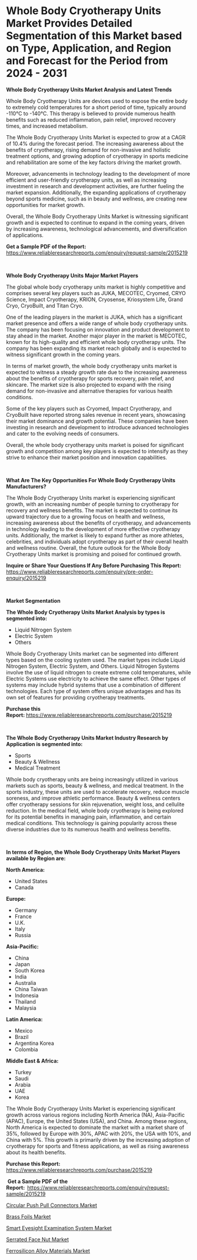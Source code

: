 <p><h1>Whole Body Cryotherapy Units Market Provides Detailed Segmentation of this Market based on Type, Application, and Region and Forecast for the Period from 2024 - 2031</h1></p><p><strong>Whole Body Cryotherapy Units Market Analysis and Latest Trends</strong></p>
<p><p>Whole Body Cryotherapy Units are devices used to expose the entire body to extremely cold temperatures for a short period of time, typically around -110°C to -140°C. This therapy is believed to provide numerous health benefits such as reduced inflammation, pain relief, improved recovery times, and increased metabolism.</p><p>The Whole Body Cryotherapy Units Market is expected to grow at a CAGR of 10.4% during the forecast period. The increasing awareness about the benefits of cryotherapy, rising demand for non-invasive and holistic treatment options, and growing adoption of cryotherapy in sports medicine and rehabilitation are some of the key factors driving the market growth.</p><p>Moreover, advancements in technology leading to the development of more efficient and user-friendly cryotherapy units, as well as increasing investment in research and development activities, are further fueling the market expansion. Additionally, the expanding applications of cryotherapy beyond sports medicine, such as in beauty and wellness, are creating new opportunities for market growth.</p><p>Overall, the Whole Body Cryotherapy Units Market is witnessing significant growth and is expected to continue to expand in the coming years, driven by increasing awareness, technological advancements, and diversification of applications.</p></p>
<p><strong>Get a Sample PDF of the Report:&nbsp;</strong> <a href="https://www.reliableresearchreports.com/enquiry/request-sample/2015219">https://www.reliableresearchreports.com/enquiry/request-sample/2015219</a></p>
<p>&nbsp;</p>
<p><strong>Whole Body Cryotherapy Units Major Market Players</strong></p>
<p><p>The global whole body cryotherapy units market is highly competitive and comprises several key players such as JUKA, MECOTEC, Cryomed, CRYO Science, Impact Cryotherapy, KRION, Cryosense, Kriosystem Life, Grand Cryo, CryoBuilt, and Titan Cryo. </p><p>One of the leading players in the market is JUKA, which has a significant market presence and offers a wide range of whole body cryotherapy units. The company has been focusing on innovation and product development to stay ahead in the market. Another major player in the market is MECOTEC, known for its high-quality and efficient whole body cryotherapy units. The company has been expanding its market reach globally and is expected to witness significant growth in the coming years.</p><p>In terms of market growth, the whole body cryotherapy units market is expected to witness a steady growth rate due to the increasing awareness about the benefits of cryotherapy for sports recovery, pain relief, and skincare. The market size is also projected to expand with the rising demand for non-invasive and alternative therapies for various health conditions.</p><p>Some of the key players such as Cryomed, Impact Cryotherapy, and CryoBuilt have reported strong sales revenue in recent years, showcasing their market dominance and growth potential. These companies have been investing in research and development to introduce advanced technologies and cater to the evolving needs of consumers.</p><p>Overall, the whole body cryotherapy units market is poised for significant growth and competition among key players is expected to intensify as they strive to enhance their market position and innovation capabilities.</p></p>
<p>&nbsp;</p>
<p><strong>What Are The Key Opportunities For Whole Body Cryotherapy Units Manufacturers?</strong></p>
<p><p>The Whole Body Cryotherapy Units market is experiencing significant growth, with an increasing number of people turning to cryotherapy for recovery and wellness benefits. The market is expected to continue its upward trajectory due to a growing focus on health and wellness, increasing awareness about the benefits of cryotherapy, and advancements in technology leading to the development of more effective cryotherapy units. Additionally, the market is likely to expand further as more athletes, celebrities, and individuals adopt cryotherapy as part of their overall health and wellness routine. Overall, the future outlook for the Whole Body Cryotherapy Units market is promising and poised for continued growth.</p></p>
<p><strong>Inquire or Share Your Questions If Any Before Purchasing This Report:</strong> <a href="https://www.reliableresearchreports.com/enquiry/pre-order-enquiry/2015219">https://www.reliableresearchreports.com/enquiry/pre-order-enquiry/2015219</a></p>
<p>&nbsp;</p>
<p><strong>Market Segmentation</strong></p>
<p><strong>The Whole Body Cryotherapy Units Market Analysis by types is segmented into:</strong></p>
<p><ul><li>Liquid Nitrogen System</li><li>Electric System</li><li>Others</li></ul></p>
<p><p>Whole Body Cryotherapy Units market can be segmented into different types based on the cooling system used. The market types include Liquid Nitrogen System, Electric System, and Others. Liquid Nitrogen Systems involve the use of liquid nitrogen to create extreme cold temperatures, while Electric Systems use electricity to achieve the same effect. Other types of systems may include hybrid systems that use a combination of different technologies. Each type of system offers unique advantages and has its own set of features for providing cryotherapy treatments.</p></p>
<p><strong>Purchase this Report:&nbsp;</strong><a href="https://www.reliableresearchreports.com/purchase/2015219">https://www.reliableresearchreports.com/purchase/2015219</a></p>
<p>&nbsp;</p>
<p><strong>The Whole Body Cryotherapy Units Market Industry Research by Application is segmented into:</strong></p>
<p><ul><li>Sports</li><li>Beauty & Wellness</li><li>Medical Treatment</li></ul></p>
<p><p>Whole body cryotherapy units are being increasingly utilized in various markets such as sports, beauty & wellness, and medical treatment. In the sports industry, these units are used to accelerate recovery, reduce muscle soreness, and improve athletic performance. Beauty & wellness centers offer cryotherapy sessions for skin rejuvenation, weight loss, and cellulite reduction. In the medical field, whole body cryotherapy is being explored for its potential benefits in managing pain, inflammation, and certain medical conditions. This technology is gaining popularity across these diverse industries due to its numerous health and wellness benefits.</p></p>
<p>&nbsp;</p>
<p><strong>In terms of Region, the Whole Body Cryotherapy Units Market Players available by Region are:</strong></p>
<p>
    <p> <strong> North America: </strong>
        <ul>
            <li>United States</li>
            <li>Canada</li>
        </ul>
        </p> 
    <p> <strong> Europe: </strong>
        <ul>
            <li>Germany</li>
            <li>France</li>
            <li>U.K.</li>
            <li>Italy</li>
            <li>Russia</li>
        </ul>
        </p> 
    <p> <strong> Asia-Pacific: </strong>
        <ul>
            <li>China</li>
            <li>Japan</li>
            <li>South Korea</li>
            <li>India</li>
            <li>Australia</li>
            <li>China Taiwan</li>
            <li>Indonesia</li>
            <li>Thailand</li>
            <li>Malaysia</li>
        </ul>
        </p> 
    <p> <strong> Latin America: </strong>
        <ul>
            <li>Mexico</li>
            <li>Brazil</li>
            <li>Argentina Korea</li>
            <li>Colombia</li>
        </ul>
        </p> 
    <p> <strong> Middle East & Africa: </strong>
        <ul>
            <li>Turkey</li>
            <li>Saudi</li>
            <li>Arabia</li>
            <li>UAE</li>
            <li>Korea</li>
        </ul>
    </p>
    </p>
<p><p>The Whole Body Cryotherapy Units Market is experiencing significant growth across various regions including North America (NA), Asia-Pacific (APAC), Europe, the United States (USA), and China. Among these regions, North America is expected to dominate the market with a market share of 35%, followed by Europe with 30%, APAC with 20%, the USA with 10%, and China with 5%. This growth is primarily driven by the increasing adoption of cryotherapy for sports and fitness applications, as well as rising awareness about its health benefits.</p></p>
<p><strong>Purchase this Report: </strong><a href="https://www.reliableresearchreports.com/purchase/2015219">https://www.reliableresearchreports.com/purchase/2015219</a></p>
<p>&nbsp;<strong>Get a Sample PDF of the Report:&nbsp;&nbsp;</strong><a href="https://www.reliableresearchreports.com/enquiry/request-sample/2015219">https://www.reliableresearchreports.com/enquiry/request-sample/2015219</a></p>
<p><strong></strong></p>
<p><p><a href="https://view.publitas.com/reportprime-1/circular-push-pull-connectors-market-dynamics-2024-2031-also-about-its-market-trends-projections-and-opportunities/">Circular Push Pull Connectors Market</a></p><p><a href="https://view.publitas.com/reportprime-1/brass-foils-market-research-report-forecasted-for-period-from-2024-2031-by-market-type-market-application-and-region/">Brass Foils Market</a></p><p><a href="https://three-jumbo-f6d.notion.site/Smart-Eyesight-Examination-System-Market-Provides-a-Comprehensive-Analysis-Including-a-Macro-Overvie-d18828af610f46c697dae253c34c70ab">Smart Eyesight Examination System Market</a></p><p><a href="https://noble-drawer-34c.notion.site/Decoding-the-Serrated-Face-Nut-Market-A-Deep-Dive-into-the-Latest-Market-Trends-Market-Segmentatio-946e8be72810488b8019d4ffe80b13d6">Serrated Face Nut Market</a></p><p><a href="https://iodized-pantydraco-05c.notion.site/Ferrosilicon-Alloy-Materials-Market-Growth-Market-Trends-COVID-19-Impact-and-Forecasts-for-period-e849d20990754c71a9c0dd47fa90e5f5">Ferrosilicon Alloy Materials Market</a></p></p>